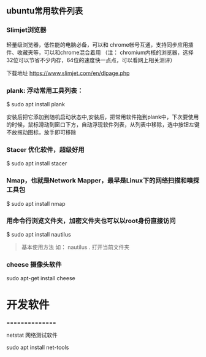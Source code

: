 ## ubuntu常用软件列表


### Slimjet浏览器

轻量级浏览器，低性能的电脑必备，可以和 chrome帐号互通，支持同步应用插件、收藏夹等，可以和chrome混合着用
（注： chromium内核的浏览器，选择32位可以节省不少内存，64位的速度快一点点，可以看网上相关测评）

下载地址 https://www.slimjet.com/en/dlpage.php   

### plank: 浮动常用工具列表： 

$ sudo apt install plank

安装后把它添加到随机启动状态中,安装后，把常用软件拖到plank中，下次要使用的时候，鼠标滑动到窗口下方，自动浮现软件列表，从列表中移除，选中按钮左键不放拖动图标，放手即可移除

### Stacer 优化软件，超级好用

$ sudo apt install stacer

### Nmap，也就是Network Mapper，最早是Linux下的网络扫描和嗅探工具包

$ sudo apt  install nmap


### 用命令行浏览文件夹，加密文件夹也可以以root身份直接访问

$ sudo apt install nautilus

> 基本使用方法  如： nautilus . 打开当前文件夹

### cheese 摄像头软件

sudo apt-get install cheese 


# 开发软件

==============

netstat 网络测试软件

sudo apt install net-tools



